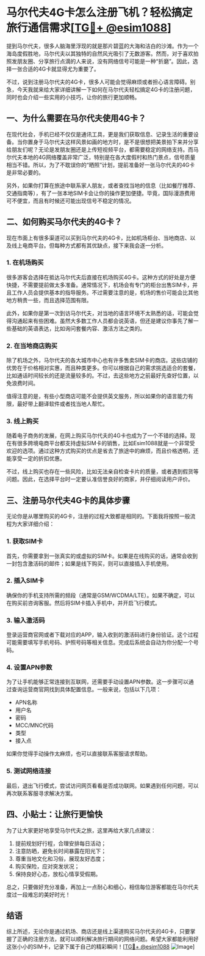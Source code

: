 # 马尔代夫4G卡怎么注册飞机？轻松搞定旅行通信需求[[TG💪+ @esim1088](https://t.me/s/esim1088)]

提到马尔代夫，很多人脑海里浮现的就是那片碧蓝的大海和洁白的沙滩。作为一个海岛度假胜地，马尔代夫以其独特的自然风光吸引了无数游客。然而，对于喜欢拍照发朋友圈、分享旅行点滴的人来说，没有网络信号可能是一种“折磨”。因此，选择一张合适的4G卡就显得尤为重要了。

不过，说到注册马尔代夫的4G卡，很多人可能会觉得麻烦或者担心语言障碍。别急，今天我就来给大家详细讲解一下如何在马尔代夫轻松搞定4G卡的注册问题，同时也会介绍一些实用的小技巧，让你的旅行更加顺畅。

## 一、为什么需要在马尔代夫使用4G卡？

在现代社会，手机已经不仅仅是通讯工具，更是我们获取信息、记录生活的重要设备。当你置身于马尔代夫这样风景如画的地方时，是不是很想把美景拍下来并分享给朋友们呢？无论是发朋友圈还是上传短视频平台，都需要稳定的网络支持。而马尔代夫本地的4G网络覆盖非常广泛，特别是在各大度假村和热门景点，信号质量相当不错。所以，为了不耽误你的“晒照”计划，提前准备好一张马尔代夫的4G卡是非常必要的。

另外，如果你打算在旅途中联系家人朋友，或者查找当地的信息（比如餐厅推荐、交通指南等），有了一张本地SIM卡会让你的操作更加便捷。毕竟，国际漫游费用可不便宜，而且有时候还可能出现信号不稳定的情况。

## 二、如何购买马尔代夫的4G卡？

现在市面上有很多渠道可以买到马尔代夫的4G卡，比如机场柜台、当地商店、以及线上电商平台。但每种方式都有其优缺点，接下来我会逐一分析。

### 1. 在机场购买

很多游客会选择在抵达马尔代夫后直接在机场购买4G卡。这种方式的好处是方便快捷，不需要提前做太多准备。通常情况下，机场会有专门的柜台出售SIM卡，并且工作人员会提供基本的指导服务。不过需要注意的是，机场的售价可能会比其他地方稍贵一些，而且选择范围有限。

此外，如果你是第一次到访马尔代夫，对当地的语言环境不太熟悉的话，可能会觉得沟通起来有些困难。虽然大多数工作人员都会说英语，但还是建议你事先了解一些基础的英语表达，比如询问套餐内容、激活方法之类的。

### 2. 在当地商店购买

除了机场之外，马尔代夫的各大城市中心也有许多售卖SIM卡的商店。这些店铺的优势在于价格相对实惠，而且种类更多。你可以根据自己的需求挑选适合的套餐，比如通话时间较长的还是流量较多的。不过，去这些地方之前最好先查好位置，以免浪费时间。

值得注意的是，有些小型商店可能不会提供英文服务，所以如果你的语言能力有限，最好带上翻译软件或者找当地人帮忙。

### 3. 线上购买

随着电子商务的发展，在网上购买马尔代夫的4G卡也成为了一个不错的选择。现在有很多跨境电商平台都支持虚拟SIM卡的销售，比如Esim1088就是一个非常受欢迎的选项。通过这种方式购买的优点是省去了旅途中的麻烦，而且价格透明，还能享受一定的折扣优惠。

不过，线上购买也存在一些风险，比如无法亲自检查卡片的质量，或者遇到假货等问题。因此，在选择平台时一定要认准信誉良好的商家，并仔细阅读用户评价。

## 三、注册马尔代夫4G卡的具体步骤

无论你是从哪里购买的4G卡，注册的过程大致都是相同的。下面我将按照一般流程为大家详细介绍：

### 1. 获取SIM卡

首先，你需要拿到一张真实的或虚拟的SIM卡。如果是在线购买的话，通常会收到一封包含激活码的邮件；如果是线下购买，则可以直接插入手机使用。

### 2. 插入SIM卡

确保你的手机支持所需的频段（通常是GSM/WCDMA/LTE）。如果不确定，可以在购买前咨询客服。然后将SIM卡插入手机中，并开启飞行模式。

### 3. 输入激活码

登录运营商官网或者下载对应的APP，输入收到的激活码进行身份验证。这个过程可能需要填写手机号码、护照号码等相关信息。完成后系统会自动为你分配一个号码。

### 4. 设置APN参数

为了让手机能够正常连接到互联网，还需要手动设置APN参数。这一步骤可以通过查询运营商官网找到具体配置信息。一般来说，包括以下几项：
- APN名称
- 用户名
- 密码
- MCC/MNC代码
- 类型
- 接入点

如果你觉得手动操作太麻烦，也可以直接联系客服请求帮助。

### 5. 测试网络连接

最后，退出飞行模式，尝试访问网页看看是否成功联网。如果遇到任何问题，可以再次联系客服寻求解决方案。

## 四、小贴士：让旅行更愉快

为了让大家更好地享受马尔代夫之旅，这里再给大家几点建议：

1. 提前规划好行程，合理安排每日活动；
2. 注意防晒，避免长时间暴露在阳光下；
3. 尊重当地文化和习俗，展现友好态度；
4. 购买保险，应对突发状况；
5. 保持良好心态，放松心情享受假期。

总之，只要做好充分准备，再加上一点耐心和细心，相信每位游客都能在马尔代夫度过一段难忘的美好时光！

## 结语

综上所述，无论你是通过机场、商店还是线上渠道购买马尔代夫的4G卡，只要掌握了正确的注册方法，就可以顺利解决旅行期间的网络问题。希望大家都能利用好这张小小的SIM卡，记录下属于自己的精彩瞬间！[[TG💪+ @esim1088](https://t.me/s/esim1088) ![Image](https://i.postimg.cc/4NQfJmqS/Snipaste-2025-05-13-00-14-12.png)]
